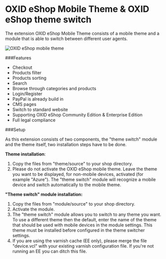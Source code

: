 OXID eShop Mobile Theme & OXID eShop theme switch
============================================

The extension OXID eShop Mobile Theme consists of a mobile theme and a module that is able to switch between different user agents.

![OXID eShop mobile theme](mobile.png)

###Features

* Checkout
* Products filter
* Products sorting
* Search
* Browse through categories and products
* Login/Register
* PayPal is already build in
* CMS pages
* Switch to standard website
* Supporting OXID eShop Community Edition & Enterprise Edition
* Full legal compliance

###Setup

As this extension consists of two components, the "theme switch" module and the theme itself, two installation steps have to be done.

<b>Theme installation</b>:

1. Copy the files from "theme/source" to your shop directory.<br>
2. Please do not activate the OXID eShop mobile theme. Leave the theme you want to be displayed, for non-mobile devices, activated (for example "Azure"). The "theme switch" module will recognize a mobile device and switch automatically to the mobile theme.<br>

<b>"Theme switch" module installation:</b>

1. Copy the files from "module/source" to your shop directory.<br>
2. Activate the module.<br>
3. The "theme switch" module allows you to switch to any theme you want. To use a different theme then the default, enter the name of the theme that should be used with mobile devices in the module settings. This theme must be installed before configured in the theme switcher settings.<br>
4. If you are using the varnish cache (EE only), please merge the file "device.vcl" with your existing varnish configuration file. If you're not running an EE you can ditch this file.<br>

